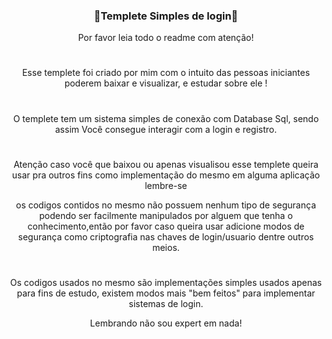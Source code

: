 <h3 align="center">🚀Templete Simples de login🚀</h3>
<p align="center">Por favor leia todo o readme com atenção!</p>

#

<p align="center"> Esse templete foi criado por mim com o intuito das pessoas iniciantes
poderem baixar e visualizar, e estudar sobre ele ! </p>

#

<p align="center"> O templete tem um sistema simples de conexão com Database Sql, sendo assim 
Você consegue interagir com a login e registro.</p>

#

<p align="center"> Atenção caso você que baixou ou apenas visualisou esse templete queira usar pra outros fins
como implementação do mesmo em alguma aplicação lembre-se </p>

<p align="center"> os codigos contidos no mesmo não possuem nenhum tipo de segurança podendo ser facilmente 
manipulados por alguem que tenha o conhecimento,então por favor caso queira usar 
adicione modos de segurança como criptografia nas chaves de login/usuario dentre outros meios. </p>

#

<p align="center"> Os codigos usados no mesmo são implementações simples usados apenas para fins de estudo,
existem modos mais "bem feitos" para implementar sistemas de login.
  
<p align="center"> Lembrando não sou expert em nada! </p>
